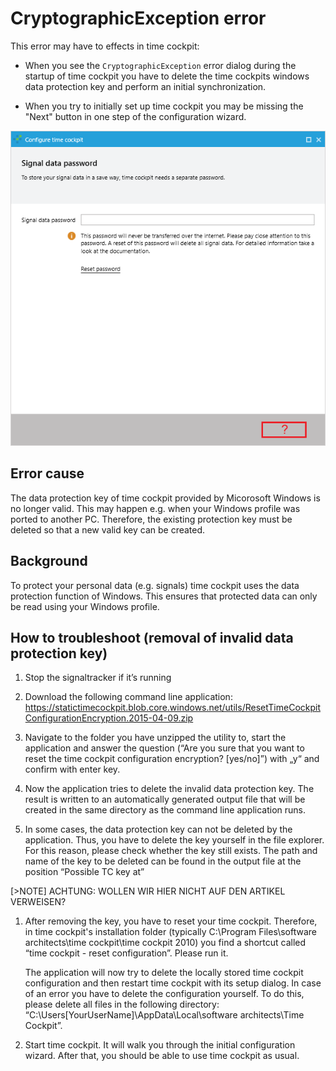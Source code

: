 # CryptographicException error

This error may have to effects in time cockpit:

* When you see the ```CryptographicException``` error dialog during the startup of time cockpit you have to delete the time cockpits windows data protection key and perform an initial synchronization. 

* When you try to initially set up time cockpit you may be missing the "Next" button in one step of the configuration wizard.

![Next Button Missing](images/next-button-missing-en.png "Next Button Missing")

## Error cause
The data protection key of time cockpit provided by Micorosoft Windows is no longer valid. This may happen e.g. when your Windows profile was ported to another PC. Therefore, the existing protection key must be deleted so that a new valid key can be created.

## Background
To protect your personal data (e.g. signals) time cockpit uses the data protection function of Windows. This ensures that protected data can only be read using your Windows profile.

## How to troubleshoot (removal of invalid data protection key)
1. Stop the signaltracker if it’s running

1. Download the following command line application:
https://statictimecockpit.blob.core.windows.net/utils/ResetTimeCockpitConfigurationEncryption.2015-04-09.zip

1. Navigate to the folder you have unzipped the utility to, start the application and answer the question (“Are you sure that you want to reset the time cockpit configuration encryption? [yes/no]”) with „y“ and confirm with enter key.

1. Now the application tries to delete the invalid data protection key. The result is written to an automatically generated output file that will be created in the same directory as the command line application runs.

1. In some cases, the data protection key can not be deleted by the application. Thus, you have to delete the key yourself in the file explorer. For this reason, please check whether the key still exists. The path and name of the key to be deleted can be found in the output file at the position “Possible TC key at”

[>NOTE]
ACHTUNG: WOLLEN WIR HIER NICHT AUF DEN ARTIKEL VERWEISEN?
1. After removing the key, you have to reset your time cockpit. Therefore, in time cockpit's installation folder (typically C:\Program Files\software architects\time cockpit\time cockpit 2010) you find a shortcut called “time cockpit - reset configuration”. Please run it.

   The application will now try to delete the locally stored time cockpit configuration and then restart time cockpit with its setup dialog. In case of an error you have to delete the configuration yourself. To do this, please delete all files in the following directory: “C:\Users\[YourUserName]\AppData\Local\software architects\Time Cockpit”.

1. Start time cockpit. It will walk you through the initial configuration wizard. After that, you should be able to use time cockpit as usual.

